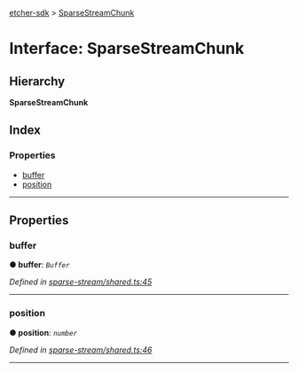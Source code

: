 [etcher-sdk](../README.md) > [SparseStreamChunk](../interfaces/sparsestreamchunk.md)

# Interface: SparseStreamChunk

## Hierarchy

**SparseStreamChunk**

## Index

### Properties

* [buffer](sparsestreamchunk.md#buffer)
* [position](sparsestreamchunk.md#position)

---

## Properties

<a id="buffer"></a>

###  buffer

**● buffer**: *`Buffer`*

*Defined in [sparse-stream/shared.ts:45](https://github.com/balena-io-modules/etcher-sdk/blob/050d15d/lib/sparse-stream/shared.ts#L45)*

___
<a id="position"></a>

###  position

**● position**: *`number`*

*Defined in [sparse-stream/shared.ts:46](https://github.com/balena-io-modules/etcher-sdk/blob/050d15d/lib/sparse-stream/shared.ts#L46)*

___

